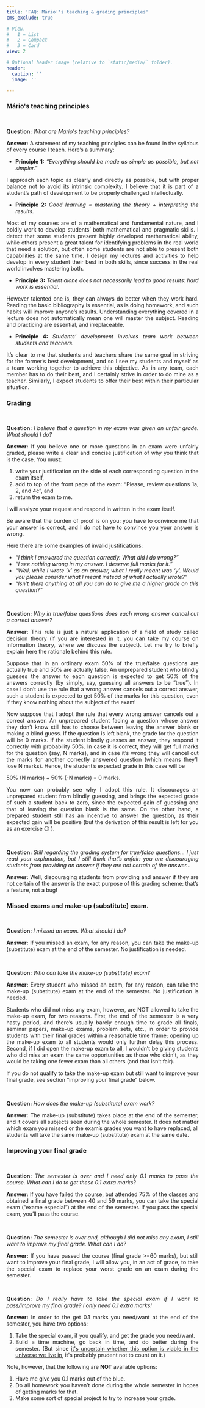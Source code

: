 ```yaml
---
title: 'FAQ: Mário''s teaching & grading principles'
cms_exclude: true

# View.
#   1 = List
#   2 = Compact
#   3 = Card
view: 2

# Optional header image (relative to `static/media/` folder).
header:
  caption: ''
  image: ''

---
```


<div style="text-align: justify"> 

### Mário's teaching principles

</br>

**Question:** *What are Mário's teaching principles?*

**Answer:** A statement of my teaching principles can be found in the syllabus of every course I teach. Here’s a summary:

- **Principle 1:** *“Everything should be made as simple as possible, but not simpler.”*

I approach each topic as clearly and directly as possible, but with proper balance not to avoid its intrinsic complexity. I believe that it is part of a student’s path of development to be properly challenged intellectually.

- **Principle 2:** *Good learning = mastering the theory + interpreting the results.*

Most of my courses are of a mathematical and fundamental nature, and I boldly work to develop students’ both mathematical and pragmatic skills. I detect that some students present highly developed mathematical ability, while others present a great talent for identifying problems in the real world that need a solution, but often some students are not able to present both capabilities at the same time. I design my lectures and activities to help develop in every student their best in both skills, since success in the real world involves mastering both.

- **Principle 3:** *Talent alone does not necessarily lead to good results: hard work is essential.*

However talented one is, they can always do better when they work hard. Reading the basic bibliography is essential, as is doing homework, and such habits will improve anyone’s results. Understanding everything covered in a lecture does not automatically mean one will master the subject. Reading and practicing are essential, and irreplaceable.

- **Principle 4:** *Students’ development involves team work between students and teachers.*

It’s clear to me that students and teachers share the same goal in striving for the former’s best development, and so I see my students and myself as a team working together to achieve this objective. As in any team, each member has to do their best, and I certainly strive in order to do mine as a teacher. Similarly, I expect students to offer their best within their particular situation.


### Grading

</br>

**Question:** *I believe that a question in my exam was given an unfair grade. What should I do?*

**Answer:** If you believe one or more questions in an exam were unfairly graded, please write a clear and concise justification of why you think that is the case. You must:

1. write your justification on the side of each corresponding question in the exam itself,
1. add to top of the front page of the exam: “Please, review questions 1a, 2, and 4c”, and
1. return the exam to me.

I will analyze your request and respond in written in the exam itself.

Be aware that the burden of proof is on you: you have to convince me that your answer is correct, and I do not have to convince you your answer is wrong.

Here there are some examples of invalid justifications:

- *“I think I answered the question correctly. What did I do wrong?”*
- *“I see nothing wrong in my answer. I deserve full marks for it.”*
- *“Well, while I wrote ‘x’ as an answer, what I really meant was ‘y’. Would you please consider what I meant instead of what I actually wrote?”*
-  *“Isn’t there anything at all you can do to give me a higher grade on this question?”*

</br>

**Question:** *Why in true/false questions does each wrong answer cancel out a correct answer?*

**Answer:** This rule is just a natural application of a field of study called decision theory (if you are interested in it, you can take my course on information theory, where we discuss the subject). Let me try to briefly explain here the rationale behind this rule.

Suppose that in an ordinary exam 50% of the true/false questions are actually true and 50% are actually false. An unprepared student who blindly guesses the answer to each question is expected to get 50% of the answers correctly (by simply, say, guessing all answers to be “true”). In case I don’t use the rule that a wrong answer cancels out a correct answer, such a student is expected to get 50% of the marks for this question, even if they know nothing about the subject of the exam!

Now suppose that I adopt the rule that every wrong answer cancels out a correct answer. An unprepared student facing a question whose answer they don’t know still has to choose between leaving the answer blank or making a blind guess. If the question is left blank, the grade for the question will be 0 marks. If the student blindly guesses an answer, they respond it correctly with probability 50%. In case it is correct, they will get full marks for the question (say, N marks), and in case it’s wrong they will cancel out the marks for another correctly answered question (which means they’ll lose N marks). Hence, the student’s expected grade in this case will be

50% (N marks) + 50% (-N marks) = 0 marks.

You now can probably see why I adopt this rule. It discourages an unprepared student from blindly guessing, and brings the expected grade of such a student back to zero, since the expected gain of guessing and that of leaving the question blank is the same. On the other hand, a prepared student still has an incentive to answer the question, as their expected gain will be positive (but the derivation of this result is left for you as an exercise 😉 ).

</br>

**Question:** *Still regarding the grading system for true/false questions… I just read your explanation, but I still think that’s unfair: you are discouraging students from providing an answer if they are not certain of the answer…*

**Answer:** Well, discouraging students from providing and answer if they are not certain of the answer is the exact purpose of this grading scheme: that’s a feature, not a bug!

### Missed exams and make-up (substitute) exam.

</br>

**Question:** *I missed an exam. What should I do?*

**Answer:** If you missed an exam, for any reason, you can take the make-up (substitute) exam at the end of the semester. No justification is needed.

</br>

**Question:** *Who can take the make-up (substitute) exam?*

**Answer:** Every student who missed an exam, for any reason, can take the make-up (substitute) exam at the end of the semester. No justification is needed.

Students who did not miss any exam, however, are NOT allowed to take the make-up exam, for two reasons. First, the end of the semester is a very hasty period, and there’s usually barely enough time to grade all finals, seminar papers, make-up exams, problem sets, etc., in order to provide students with their final grades within a reasonable time frame; opening up the make-up exam to all students would only further delay this process. Second, if I did open the make-up exam to all, I wouldn’t be giving students who did miss an exam the same opportunities as those who didn’t, as they would be taking one fewer exam than all others (and that isn’t fair).

If you do not qualify to take the make-up exam but still want to improve your final grade, see section “improving your final grade” below.

</br>

**Question:** *How does the make-up (substitute) exam work?*

**Answer:** The make-up (substitute) takes place at the end of the semester, and it covers all subjects seen during the whole semester. It does not matter which exam you missed or the exam’s grades you want to have replaced, all students will take the same make-up (substitute) exam at the same date.

### Improving your final grade

</br>

**Question:** *The semester is over and I need only 0.1 marks to pass the course. What can I do to get these 0.1 extra marks?*

**Answer:** If you have failed the course, but attended 75% of the classes and obtained a final grade between 40 and 59 marks, you can take the special exam (“exame especial”) at the end of the semester. If you pass the special exam, you’ll pass the course.

</br>

**Question:** *The semester is over and, although I did not miss any exam, I still want to improve my final grade. What can I do?*

**Answer:**  If you have passed the course (final grade >=60 marks), but still want to improve your final grade, I will allow you, in an act of grace, to take the special exam to replace your worst grade on an exam during the semester.

</br>

**Question:** *Do I really have to take the special exam if I want to pass/improve my final grade? I only need 0.1 extra marks!*

**Answer:** In order to the get 0.1 marks you need/want at the end of the semester, you have two options:

1. Take the special exam, if you qualify, and get the grade you need/want.
1. Build a time machine, go back in time, and do better during the semester. (But since [it's uncertain whether this option is viable in the universe we live in](https://en.wikipedia.org/wiki/Time_travel), it's probably prudent not to count on it.)

Note, however, that the following are **NOT** available options:

1. Have me give you 0.1 marks out of the blue.
1. Do all homework you haven’t done during the whole semester in hopes of getting marks for that.
1. Make some sort of special project to try to increase your grade.

</div>
